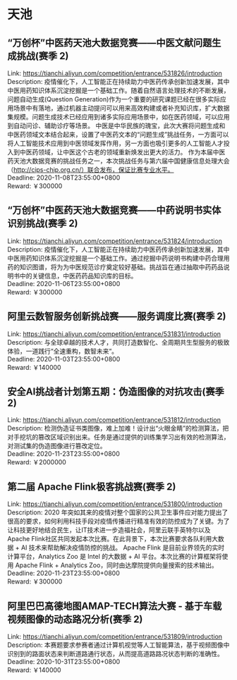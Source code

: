 # 天池



## “万创杯”中医药天池大数据竞赛——中医文献问题生成挑战(赛季 2)

Link: https://tianchi.aliyun.com/competition/entrance/531826/introduction  
Description: 疫情催化下，人工智能正在持续助力中医药传承创新加速发展，其中中医用药知识体系沉淀挖掘是一个基础工作。随着自然语言处理技术的不断发展，问题自动生成(Question Generation)作为一个重要的研究课题已经在很多实际应用场景中有落地，通过机器主动提问可以用来高效构建或者补充知识库，扩大数据集规模。问题生成技术已经应用到诸多实际应用场景中，如在医药领域，可以应用到自动问诊、辅助诊疗等场景。
中医是中华民族的瑰宝，此次大赛将问题生成和中医药领域文本结合起来，设置了中医药文本的“问题生成”挑战任务，一方面可以将人工智能技术应用到中医领域发挥作用，另一方面也吸引更多的人工智能人才投入到中医药领域，让中医这个古老的领域重新焕发出更大的活力。
作为本届中医药天池大数据竞赛的挑战任务之一，本次挑战任务与第六届中国健康信息处理大会（http://cips-chip.org.cn/）联合发布，保证比赛专业水平。  
Deadline: 2020-11-08T23:55:00+0800  
Reward: ￥300000  


## “万创杯”中医药天池大数据竞赛——中药说明书实体识别挑战(赛季 2)

Link: https://tianchi.aliyun.com/competition/entrance/531824/introduction  
Description: 疫情催化下，人工智能正在持续助力中医药传承创新加速发展，其中中医用药知识体系沉淀挖掘是一个基础工作。通过挖掘中药说明书构建中药合理用药的知识图谱，将为为中医规范诊疗奠定较好基础。挑战旨在通过抽取中药药品说明书中的关键信息，中医药药品知识库的目标。  
Deadline: 2020-11-06T23:55:00+0800  
Reward: ￥300000  


## 阿里云数智服务创新挑战赛——服务调度比赛(赛季 2)

Link: https://tianchi.aliyun.com/competition/entrance/531831/introduction  
Description: 与全球卓越的技术人才，共同打造数智化、全周期共生型服务的极致体验，一道践行“全速重构，数智未来“。  
Deadline: 2020-11-03T23:55:00+0800  
Reward: ￥140000  


## 安全AI挑战者计划第五期：伪造图像的对抗攻击(赛季 2)

Link: https://tianchi.aliyun.com/competition/entrance/531812/introduction  
Description: 检测伪造证书类图像，难上加难！设计出“火眼金睛”的检测算法，把对手挖坑的篡改区域识别出来。任务是通过提供的训练集学习出有效的检测算法，对测试集的伪造图像进行篡改定位。  
Deadline: 2020-11-23T23:55:00+0800  
Reward: ￥2000000  


## 第二届 Apache Flink极客挑战赛(赛季 2)

Link: https://tianchi.aliyun.com/competition/entrance/531800/introduction  
Description: 2020 年突如其来的疫情对整个国家的公共卫生事件应对能力提出了很高的要求，如何利用科技手段对疫情传播进行精准有效的防控成为了关键。为了让科技更好地结合民生，让IT技术进一步造福社会，阿里云联手英特尔以及Apache Flink社区共同发起本次比赛。在此背景下，本次比赛要求各队利用大数据 + AI 技术来帮助解决疫情防控的挑战。
Apache Flink 是目前业界领先的实时计算平台，Analytics Zoo 是 Intel 的大数据 + AI 平台。本次比赛的计算框架将使用 Apache Flink + Analytics Zoo，同时由达摩院提供向量搜索的技术输出。  
Deadline: 2020-11-23T23:55:00+0800  
Reward: ￥300000  


## 阿里巴巴高德地图AMAP-TECH算法大赛 - 基于车载视频图像的动态路况分析(赛季 2)

Link: https://tianchi.aliyun.com/competition/entrance/531809/introduction  
Description: 本赛题要求参赛者通过计算机视觉等人工智能算法，基于视频图像中识别到的路面状态来判断道路通行状态，从而提高道路路况状态判断的准确性。  
Deadline: 2020-10-31T23:55:00+0800  
Reward: ￥140000  

